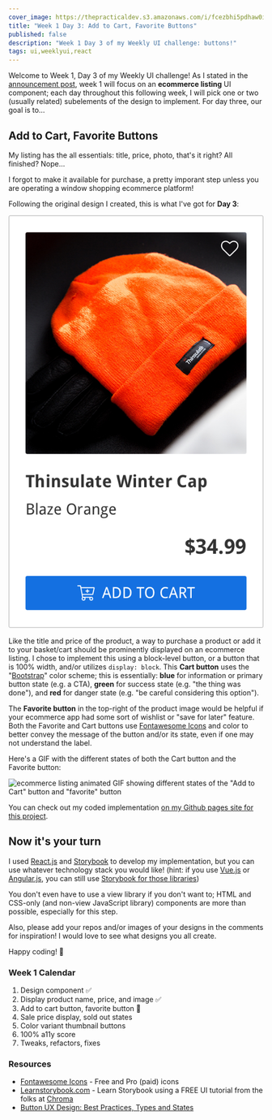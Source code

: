 ```yaml
---
cover_image: https://thepracticaldev.s3.amazonaws.com/i/fcezbhi5pdhaw0iybyep.jpg
title: "Week 1 Day 3: Add to Cart, Favorite Buttons"
published: false
description: "Week 1 Day 3 of my Weekly UI challenge: buttons!"
tags: ui,weeklyui,react
---
```


Welcome to Week 1, Day 3 of my Weekly UI challenge! As I stated in the [announcement post](https://dev.to/geoff/announcing-weekly-ui-challenge-h87), week 1 will focus on an **ecommerce listing** UI component; each day throughout this following week, I will pick one or two (usually related) subelements of the design to implement. For day three, our goal is to…

## Add to Cart, Favorite Buttons

My listing has the all essentials: title, price, photo, that's it right? All finished? Nope…

I forgot to make it available for purchase, a pretty imporant step unless you are operating a window shopping ecommerce platform!

Following the original design I created, this is what I've got for **Day 3**:

![ecommerce listing showing orange knitted winter hat, the name of item "Thinsulate Winter Cap", and the $34.99 price, and a "add to cart" button in blue, on the bottom](https://raw.githubusercontent.com/geoffdavis92/weekly-ui-assets/master/ecommerce-listing/day3/w1d3-final.png)

Like the title and price of the product, a way to purchase a product or add it to your basket/cart should be prominently displayed on an ecommerce listing. I chose to implement this using a block-level button, or a button that is 100% width, and/or utilizes `display: block`. This **Cart button** uses the "[Bootstrap](https://getbootstrap.com)" color scheme; this is essentially: **blue** for information or primary button state (e.g. a CTA), **green** for success state (e.g. "the thing was done"), and **red** for danger state (e.g. "be careful considering this option").

The **Favorite button** in the top-right of the product image would be helpful if your ecommerce app had some sort of wishlist or "save for later" feature. Both the Favorite and Cart buttons use [Fontawesome Icons](https://fontawesome.com/icons) and color to better convey the message of the button and/or its state, even if one may not understand the label.

Here's a GIF with the different states of both the Cart button and the Favorite button:

![ecommerce listing animated GIF showing different states of the "Add to Cart" button and "favorite" button](https://media.giphy.com/media/1wXbgS8b4A4ObXbZ4P/giphy.gif)

You can check out my coded implementation [on my Github pages site for this project](https://geoffdavis92.github.io/weekly-ui/).

## Now it's your turn

I used [React.js](https://reactjs.org) and [Storybook](http://storybook.js.org) to develop my implementation, but you can use whatever technology stack you would like! (hint: if you use [Vue.js](https://vuejs.org/) or [Angular.js](https://angularjs.org), you can still use [Storybook for those libraries](https://storybook.js.org/basics/slow-start-guide/))

You don't even have to use a view library if you don't want to; HTML and CSS-only (and non-view JavaScript library) components are more than possible, especially for this step.

Also, please add your repos and/or images of your designs in the comments for inspiration! I would love to see what designs you all create.

Happy coding! 🎉

### Week 1 Calendar

1. Design component ✅
2. Display product name, price, and image ✅
3. Add to cart button, favorite button 🎯
4. Sale price display, sold out states
5. Color variant thumbnail buttons
6. 100% a11y score
7. Tweaks, refactors, fixes

### Resources

* [Fontawesome Icons](https://fontawesome.com) - Free and Pro (paid) icons
* [Learnstorybook.com](https://dev.to/chroma/introducing-learnstorybookcom-1k6d) - Learn Storybook using a FREE UI tutorial from the folks at [Chroma](http://chromaticqa.com)
* [Button UX Design: Best Practices, Types and States](https://uxplanet.org/button-ux-design-best-practices-types-and-states-647cf4ae0fc6)
